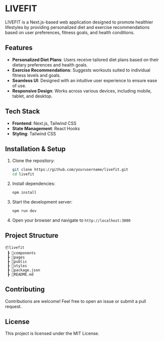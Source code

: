 # LIVEFIT

LIVEFIT is a Next.js-based web application designed to promote healthier lifestyles by providing personalized diet and exercise recommendations based on user preferences, fitness goals, and health conditions.

## Features

- **Personalized Diet Plans**: Users receive tailored diet plans based on their dietary preferences and health goals.
- **Exercise Recommendations**: Suggests workouts suited to individual fitness levels and goals.
- **Seamless UI**: Designed with an intuitive user experience to ensure ease of use.
- **Responsive Design**: Works across various devices, including mobile, tablet, and desktop.

## Tech Stack

- **Frontend**: Next.js, Tailwind CSS
- **State Management**: React Hooks
- **Styling**: Tailwind CSS

## Installation & Setup

1. Clone the repository:
   ```sh
   git clone https://github.com/yourusername/livefit.git
   cd livefit
   ```
2. Install dependencies:
   ```sh
   npm install
   ```
3. Start the development server:
   ```sh
   npm run dev
   ```
4. Open your browser and navigate to `http://localhost:3000`

## Project Structure
```
📦livefit
 ┣ 📂components
 ┣ 📂pages
 ┣ 📂public
 ┣ 📂styles
 ┣ 📜package.json
 ┣ 📜README.md
```

## Contributing
Contributions are welcome! Feel free to open an issue or submit a pull request.

## License
This project is licensed under the MIT License.
